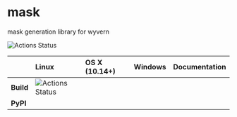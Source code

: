 # mask
mask generation library for wyvern 

![Actions Status](https://github.com/ly16302/mask/workflows/cibuildwheel/badge.svg)


|| **Linux** | **OS X (10.14+)** | **Windows** | **Documentation**|
|:------|:-----|:-----|:-----|:-----|
|**Build**|![Actions Status](https://github.com/ly16302/mask/workflows/cibuildwheel/badge.svg)| 
|**PyPI**| |
